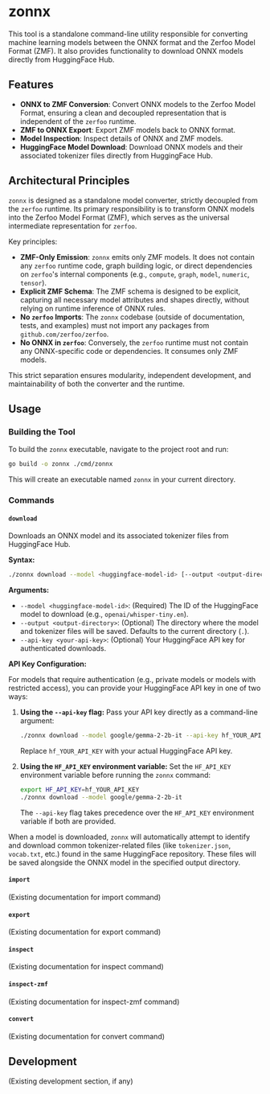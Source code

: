 # zonnx

This tool is a standalone command-line utility responsible for converting machine learning models between the ONNX format and the Zerfoo Model Format (ZMF). It also provides functionality to download ONNX models directly from HuggingFace Hub.

## Features

- **ONNX to ZMF Conversion**: Convert ONNX models to the Zerfoo Model Format, ensuring a clean and decoupled representation that is independent of the `zerfoo` runtime.
- **ZMF to ONNX Export**: Export ZMF models back to ONNX format.
- **Model Inspection**: Inspect details of ONNX and ZMF models.
- **HuggingFace Model Download**: Download ONNX models and their associated tokenizer files directly from HuggingFace Hub.

## Architectural Principles

`zonnx` is designed as a standalone model converter, strictly decoupled from the `zerfoo` runtime. Its primary responsibility is to transform ONNX models into the Zerfoo Model Format (ZMF), which serves as the universal intermediate representation for `zerfoo`.

Key principles:

- **ZMF-Only Emission**: `zonnx` emits only ZMF models. It does not contain any `zerfoo` runtime code, graph building logic, or direct dependencies on `zerfoo`'s internal components (e.g., `compute`, `graph`, `model`, `numeric`, `tensor`).
- **Explicit ZMF Schema**: The ZMF schema is designed to be explicit, capturing all necessary model attributes and shapes directly, without relying on runtime inference of ONNX rules.
- **No `zerfoo` Imports**: The `zonnx` codebase (outside of documentation, tests, and examples) must not import any packages from `github.com/zerfoo/zerfoo`.
- **No ONNX in `zerfoo`**: Conversely, the `zerfoo` runtime must not contain any ONNX-specific code or dependencies. It consumes only ZMF models.

This strict separation ensures modularity, independent development, and maintainability of both the converter and the runtime.

## Usage

### Building the Tool

To build the `zonnx` executable, navigate to the project root and run:

```bash
go build -o zonnx ./cmd/zonnx
```

This will create an executable named `zonnx` in your current directory.

### Commands

#### `download`

Downloads an ONNX model and its associated tokenizer files from HuggingFace Hub.

**Syntax:**

```bash
./zonnx download --model <huggingface-model-id> [--output <output-directory>] [--api-key <your-api-key>]
```

**Arguments:**

- `--model <huggingface-model-id>`: (Required) The ID of the HuggingFace model to download (e.g., `openai/whisper-tiny.en`).
- `--output <output-directory>`: (Optional) The directory where the model and tokenizer files will be saved. Defaults to the current directory (`.`).
- `--api-key <your-api-key>`: (Optional) Your HuggingFace API key for authenticated downloads.

**API Key Configuration:**

For models that require authentication (e.g., private models or models with restricted access), you can provide your HuggingFace API key in one of two ways:

1.  **Using the `--api-key` flag:**
    Pass your API key directly as a command-line argument:
    ```bash
    ./zonnx download --model google/gemma-2-2b-it --api-key hf_YOUR_API_KEY
    ```
    Replace `hf_YOUR_API_KEY` with your actual HuggingFace API key.

2.  **Using the `HF_API_KEY` environment variable:**
    Set the `HF_API_KEY` environment variable before running the `zonnx` command:
    ```bash
    export HF_API_KEY=hf_YOUR_API_KEY
    ./zonnx download --model google/gemma-2-2b-it
    ```
    The `--api-key` flag takes precedence over the `HF_API_KEY` environment variable if both are provided.

When a model is downloaded, `zonnx` will automatically attempt to identify and download common tokenizer-related files (like `tokenizer.json`, `vocab.txt`, etc.) found in the same HuggingFace repository. These files will be saved alongside the ONNX model in the specified output directory.

#### `import`

(Existing documentation for import command)

#### `export`

(Existing documentation for export command)

#### `inspect`

(Existing documentation for inspect command)

#### `inspect-zmf`

(Existing documentation for inspect-zmf command)

#### `convert`

(Existing documentation for convert command)

## Development

(Existing development section, if any)
